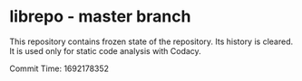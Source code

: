 # librepo - master branch

This repository contains frozen state of the repository.
Its history is cleared. It is used only for static code
analysis with Codacy.

Commit Time: 1692178352